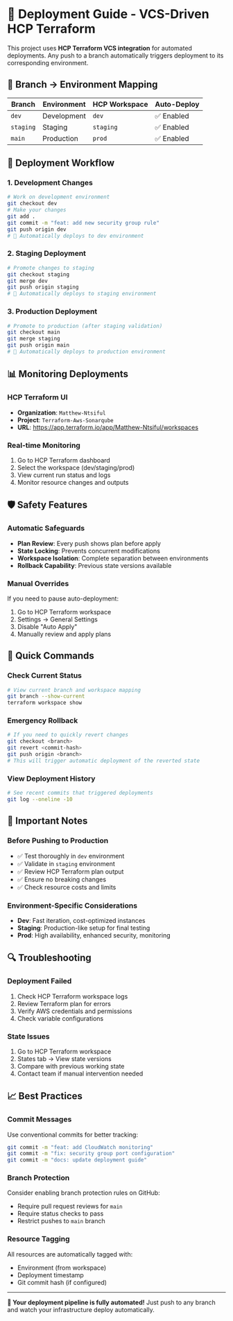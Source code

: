 # 🚀 Deployment Guide - VCS-Driven HCP Terraform

This project uses **HCP Terraform VCS integration** for automated deployments. Any push to a branch automatically triggers deployment to its corresponding environment.

## 🌿 Branch → Environment Mapping

| Branch | Environment | HCP Workspace | Auto-Deploy |
|--------|-------------|---------------|-------------|
| `dev` | Development | `dev` | ✅ Enabled |
| `staging` | Staging | `staging` | ✅ Enabled |
| `main` | Production | `prod` | ✅ Enabled |

## 🔄 Deployment Workflow

### 1. Development Changes
```bash
# Work on development environment
git checkout dev
# Make your changes
git add .
git commit -m "feat: add new security group rule"
git push origin dev
# 🚀 Automatically deploys to dev environment
```

### 2. Staging Deployment
```bash
# Promote changes to staging
git checkout staging
git merge dev
git push origin staging
# 🚀 Automatically deploys to staging environment
```

### 3. Production Deployment
```bash
# Promote to production (after staging validation)
git checkout main
git merge staging
git push origin main
# 🚀 Automatically deploys to production environment
```

## 📊 Monitoring Deployments

### HCP Terraform UI
- **Organization**: `Matthew-Ntsiful`
- **Project**: `Terraform-Aws-Sonarqube`
- **URL**: https://app.terraform.io/app/Matthew-Ntsiful/workspaces

### Real-time Monitoring
1. Go to HCP Terraform dashboard
2. Select the workspace (dev/staging/prod)
3. View current run status and logs
4. Monitor resource changes and outputs

## 🛡️ Safety Features

### Automatic Safeguards
- **Plan Review**: Every push shows plan before apply
- **State Locking**: Prevents concurrent modifications
- **Workspace Isolation**: Complete separation between environments
- **Rollback Capability**: Previous state versions available

### Manual Overrides
If you need to pause auto-deployment:
1. Go to HCP Terraform workspace
2. Settings → General Settings
3. Disable "Auto Apply"
4. Manually review and apply plans

## 🔧 Quick Commands

### Check Current Status
```bash
# View current branch and workspace mapping
git branch --show-current
terraform workspace show
```

### Emergency Rollback
```bash
# If you need to quickly revert changes
git checkout <branch>
git revert <commit-hash>
git push origin <branch>
# This will trigger automatic deployment of the reverted state
```

### View Deployment History
```bash
# See recent commits that triggered deployments
git log --oneline -10
```

## 🚨 Important Notes

### Before Pushing to Production
- ✅ Test thoroughly in `dev` environment
- ✅ Validate in `staging` environment
- ✅ Review HCP Terraform plan output
- ✅ Ensure no breaking changes
- ✅ Check resource costs and limits

### Environment-Specific Considerations
- **Dev**: Fast iteration, cost-optimized instances
- **Staging**: Production-like setup for final testing
- **Prod**: High availability, enhanced security, monitoring

## 🔍 Troubleshooting

### Deployment Failed
1. Check HCP Terraform workspace logs
2. Review Terraform plan for errors
3. Verify AWS credentials and permissions
4. Check variable configurations

### State Issues
1. Go to HCP Terraform workspace
2. States tab → View state versions
3. Compare with previous working state
4. Contact team if manual intervention needed

## 📈 Best Practices

### Commit Messages
Use conventional commits for better tracking:
```bash
git commit -m "feat: add CloudWatch monitoring"
git commit -m "fix: security group port configuration"
git commit -m "docs: update deployment guide"
```

### Branch Protection
Consider enabling branch protection rules on GitHub:
- Require pull request reviews for `main`
- Require status checks to pass
- Restrict pushes to `main` branch

### Resource Tagging
All resources are automatically tagged with:
- Environment (from workspace)
- Deployment timestamp
- Git commit hash (if configured)

---

**🎉 Your deployment pipeline is fully automated!**
Just push to any branch and watch your infrastructure deploy automatically.
